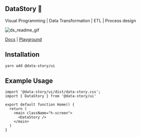 ## DataStory :dizzy:

Visual Programming | Data Transformation | ETL | Process design

![ds_readme_gif](https://user-images.githubusercontent.com/3457668/229267838-b8dcc5cc-9639-4f95-962b-48eae8250d4e.gif)


<a href="https://data-story-docs.vercel.app/" target="_blank">Docs</a>
| <a href="https://data-story-docs.vercel.app/playground" target="_blank">Playground</a>


## Installation
```bash
yarn add @data-story/ui
```

## Example Usage
```tsx
import '@data-story/ui/dist/data-story.css';
import { DataStory } from '@data-story/ui'

export default function Home() {
  return (
    <main className="h-screen">
      <DataStory />
    </main>
  )
}
```